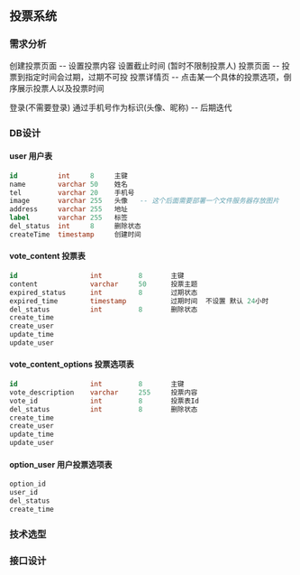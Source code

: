 ## 投票系统

### 需求分析
创建投票页面  -- 设置投票内容 设置截止时间 (暂时不限制投票人)
投票页面  -- 投票到指定时间会过期，过期不可投
投票详情页 -- 点击某一个具体的投票选项，倒序展示投票人以及投票时间

登录(不需要登录) 通过手机号作为标识(头像、昵称)  -- 后期迭代



### DB设计
#### user 用户表 
```sql
id          int     8     主键
name        varchar 50    姓名
tel         varchar 20    手机号
image       varchar 255   头像   -- 这个后面需要部署一个文件服务器存放图片
address     varchar 255   地址 
label       varchar 255   标签
del_status  int     8     删除状态
createTime  timestamp     创建时间
```

#### vote_content 投票表
```sql
id                  int         8       主键
content             varchar     50      投票主题
expired_status      int         8       过期状态
expired_time        timestamp           过期时间  不设置 默认 24小时
del_status          int         8       删除状态
create_time
create_user
update_time
update_user
```

#### vote_content_options 投票选项表
```sql
id                  int         8       主键
vote_description    varchar     255     投票内容
vote_id             int         8       投票表Id
del_status          int         8       删除状态
create_time
create_user
update_time
update_user
```

#### option_user 用户投票选项表   
```sql
option_id
user_id
del_status
create_time
```






### 技术选型

### 接口设计

 